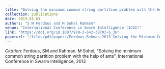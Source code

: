 ```yaml
---
title: "Solving the minimum common string partition problem with the help of ants"
collection: publications
date: 2013-01-01
authors: "S M Ferdous and M Sohel Rahman"
venue: "International Conference in Swarm Intelligence (ICSI)"
link: "https://doi.org/10.1007/978-3-642-38703-6_36"
paperurl: "/files/pdf/papers/Ferdous_Rahman_2013_Solving the Minimum Common String Partition Problem with the Help of Ants.pdf"
---
```

*Citation:* Ferdous, SM and Rahman, M Sohel, "Solving the minimum common string partition problem with the help of ants", International Conference in Swarm Intelligence, 2013
